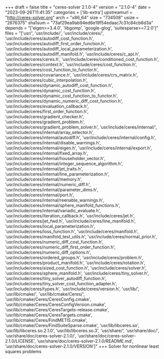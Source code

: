 +++
draft = false
title = "ceres-solver 2.1.0-4"
version = "2.1.0-4"
date = "2023-09-26T11:41:35"
categories = ['lib-extra']
upstreamurl = "http://ceres-solver.org"
arch = "x86_64"
size = "734508"
usize = "2676375"
sha1sum = "73af29ea9ab94ed6e19f54edaac7c31c84cb6d3a"
depends = "['eigen>=3.4.0', 'libgomp', 'google-glog', 'suitesparse>=7.2.0']"
files = "['usr/', 'usr/include/', 'usr/include/ceres/', 'usr/include/ceres/autodiff_cost_function.h', 'usr/include/ceres/autodiff_first_order_function.h', 'usr/include/ceres/autodiff_local_parameterization.h', 'usr/include/ceres/autodiff_manifold.h', 'usr/include/ceres/c_api.h', 'usr/include/ceres/ceres.h', 'usr/include/ceres/conditioned_cost_function.h', 'usr/include/ceres/context.h', 'usr/include/ceres/cost_function.h', 'usr/include/ceres/cost_function_to_functor.h', 'usr/include/ceres/covariance.h', 'usr/include/ceres/crs_matrix.h', 'usr/include/ceres/cubic_interpolation.h', 'usr/include/ceres/dynamic_autodiff_cost_function.h', 'usr/include/ceres/dynamic_cost_function.h', 'usr/include/ceres/dynamic_cost_function_to_functor.h', 'usr/include/ceres/dynamic_numeric_diff_cost_function.h', 'usr/include/ceres/evaluation_callback.h', 'usr/include/ceres/first_order_function.h', 'usr/include/ceres/gradient_checker.h', 'usr/include/ceres/gradient_problem.h', 'usr/include/ceres/gradient_problem_solver.h', 'usr/include/ceres/internal/', 'usr/include/ceres/internal/array_selector.h', 'usr/include/ceres/internal/autodiff.h', 'usr/include/ceres/internal/config.h', 'usr/include/ceres/internal/disable_warnings.h', 'usr/include/ceres/internal/eigen.h', 'usr/include/ceres/internal/export.h', 'usr/include/ceres/internal/fixed_array.h', 'usr/include/ceres/internal/householder_vector.h', 'usr/include/ceres/internal/integer_sequence_algorithm.h', 'usr/include/ceres/internal/jet_traits.h', 'usr/include/ceres/internal/line_parameterization.h', 'usr/include/ceres/internal/memory.h', 'usr/include/ceres/internal/numeric_diff.h', 'usr/include/ceres/internal/parameter_dims.h', 'usr/include/ceres/internal/port.h', 'usr/include/ceres/internal/reenable_warnings.h', 'usr/include/ceres/internal/sphere_manifold_functions.h', 'usr/include/ceres/internal/variadic_evaluate.h', 'usr/include/ceres/iteration_callback.h', 'usr/include/ceres/jet.h', 'usr/include/ceres/jet_fwd.h', 'usr/include/ceres/line_manifold.h', 'usr/include/ceres/local_parameterization.h', 'usr/include/ceres/loss_function.h', 'usr/include/ceres/manifold.h', 'usr/include/ceres/manifold_test_utils.h', 'usr/include/ceres/normal_prior.h', 'usr/include/ceres/numeric_diff_cost_function.h', 'usr/include/ceres/numeric_diff_first_order_function.h', 'usr/include/ceres/numeric_diff_options.h', 'usr/include/ceres/ordered_groups.h', 'usr/include/ceres/problem.h', 'usr/include/ceres/product_manifold.h', 'usr/include/ceres/rotation.h', 'usr/include/ceres/sized_cost_function.h', 'usr/include/ceres/solver.h', 'usr/include/ceres/sphere_manifold.h', 'usr/include/ceres/tiny_solver.h', 'usr/include/ceres/tiny_solver_autodiff_function.h', 'usr/include/ceres/tiny_solver_cost_function_adapter.h', 'usr/include/ceres/types.h', 'usr/include/ceres/version.h', 'usr/lib/', 'usr/lib/cmake/', 'usr/lib/cmake/Ceres/', 'usr/lib/cmake/Ceres/CeresConfig.cmake', 'usr/lib/cmake/Ceres/CeresConfigVersion.cmake', 'usr/lib/cmake/Ceres/CeresTargets-release.cmake', 'usr/lib/cmake/Ceres/CeresTargets.cmake', 'usr/lib/cmake/Ceres/FindMETIS.cmake', 'usr/lib/cmake/Ceres/FindSuiteSparse.cmake', 'usr/lib/libceres.so', 'usr/lib/libceres.so.2.1.0', 'usr/lib/libceres.so.3', 'usr/share/', 'usr/share/doc/', 'usr/share/doc/ceres-solver-2.1.0/', 'usr/share/doc/ceres-solver-2.1.0/LICENSE', 'usr/share/doc/ceres-solver-2.1.0/README.md', 'usr/share/doc/ceres-solver-2.1.0/VERSION']"
+++
Solver for nonlinear least squares problems